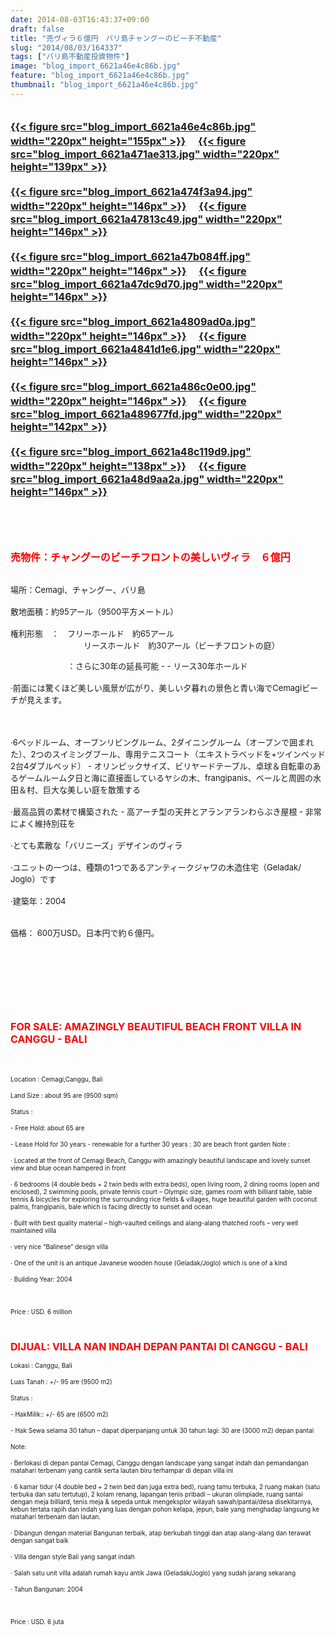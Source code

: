```yaml
---
date: 2014-08-03T16:43:37+09:00
draft: false
title: "売ヴィラ６億円　バリ島チャングーのビーチ不動産"
slug: "2014/08/03/164337"
tags: ["バリ島不動産投資物件"]
image: "blog_import_6621a46e4c86b.jpg"
feature: "blog_import_6621a46e4c86b.jpg"
thumbnail: "blog_import_6621a46e4c86b.jpg"
---
```

<p><font color="#ff0000" size="3"><strong><br/><a href="blog_import_6621a46fd27c9.jpg">{{< figure src="blog_import_6621a46e4c86b.jpg" width="220px" height="155px" >}}</a> 　<a href="blog_import_6621a47337659.jpg">{{< figure src="blog_import_6621a471ae313.jpg" width="220px" height="139px" >}}</a> <br/><br/><a href="blog_import_6621a4767dc28.jpg">{{< figure src="blog_import_6621a474f3a94.jpg" width="220px" height="146px" >}}</a> 　<a href="blog_import_6621a479813d8.jpg">{{< figure src="blog_import_6621a47813c49.jpg" width="220px" height="146px" >}}</a> <br/><br/><a href="blog_import_6621a47c55909.jpg">{{< figure src="blog_import_6621a47b084ff.jpg" width="220px" height="146px" >}}</a> 　<a href="blog_import_6621a47f0cd27.jpg">{{< figure src="blog_import_6621a47dc9d70.jpg" width="220px" height="146px" >}}</a> <br/><br/><a href="blog_import_6621a48237afd.jpg">{{< figure src="blog_import_6621a4809ad0a.jpg" width="220px" height="146px" >}}</a> 　<a href="blog_import_6621a48577d08.jpg">{{< figure src="blog_import_6621a4841d1e6.jpg" width="220px" height="146px" >}}</a> <br/><br/><a href="blog_import_6621a48800e5b.jpg">{{< figure src="blog_import_6621a486c0e00.jpg" width="220px" height="146px" >}}</a> 　<a href="blog_import_6621a48a9f5a3.jpg">{{< figure src="blog_import_6621a489677fd.jpg" width="220px" height="142px" >}}</a> <br/><br/><a href="blog_import_6621a48d488ff.jpg">{{< figure src="blog_import_6621a48c119d9.jpg" width="220px" height="138px" >}}</a> 　<a href="blog_import_6621a48f02fd4.jpg">{{< figure src="blog_import_6621a48d9aa2a.jpg" width="220px" height="146px" >}}</a> <br/></strong></font></p><p><font color="#ff0000" size="3"><strong><br/></strong></font></p><p><font color="#ff0000" size="3"><strong><br/></strong></font></p><p><font color="#ff0000" size="3"><strong>売物件：チャングーのビーチフロントの美しいヴィラ　６億円</strong></font></p><p><br/><font size="2"><span>場所：</span><span>Cemagi</span><span>、</span><span>チャングー</span><span>、</span><span>バリ島</span> <br/><br/><span>敷地面積：</span><span>約</span><span>95アール</span><span>（</span><span>9500</span><span>平方メートル</span><span>）</span> <br/><br/><span>権利形態　：　</span><span>フリー</span><span>ホールド　</span><span>約</span><span>65アール</span> <br/>　　　　　　　　　リースホールド　約<span>30アール（</span><span>ビーチ</span><span>フロント</span><span>の庭）</span></font></p><p><font size="2"><span>　　　　　　　</span><span>：</span><span>さらに30</span><span>年の延長</span><span>可能</span><span> - </span><span>- </span><span>リース</span><span>30年</span><span>ホールド</span> <br/><br/><span>·</span><span>前面には</span><span>驚くほど</span><span>美しい風景が広がり、</span><span>美しい</span><span>夕暮れの景色</span><span>と</span><span>青い海</span><span>で</span><span>Cemagi</span><span>ビーチが見えます。</span></font></p><p><font size="2"><span>　</span><br/><br/><span>·6</span><span>ベッドルーム、</span><span>オープン</span><span>リビングルーム</span><span>、</span><span>2</span><span>ダイニングルーム</span><span>（</span><span>オープンで</span><span>囲まれた）</span><span>、</span><span>2つのスイミングプール</span><span>、</span><span>専用テニス</span><span>コート</span><span>（エキストラ</span><span>ベッドを</span><span>+</span><span>ツインベッド2台</span><span>4</span><span>ダブルベッド</span><span>）</span><span> - オリンピック</span><span>サイズ</span><span>、</span><span>ビリヤード</span><span>テーブル</span><span>、卓球</span><span>＆</span><span>自転車</span><span>のあるゲームルーム</span><span>夕日</span><span>と海</span><span>に直接</span><span>面している</span><span>ヤシの木</span><span>、</span><span>frangipanis</span><span>、</span><span>ベール</span><span>と</span><span>周囲の</span><span>水田</span><span>＆</span><span>村</span><span>、</span><span>巨大な</span><span>美しい庭</span><span>を散策する</span> <br/><br/><span>·</span><span>最高</span><span>品質の素材</span><span>で構築された</span><span> - </span><span>高</span><span>アーチ型の</span><span>天井と</span><span>アランアラン</span><span>わらぶき</span><span>屋根</span><span> - </span><span>非常に</span><span>よく維持</span><span>別荘を</span> <br/><br/><span>·</span><span>とても素敵な</span><span>「</span><span>バリニーズ</span><span>」</span><span>デザイン</span><span>のヴィラ</span> <br/><br/><span>·</span><span>ユニット</span><span>の一つは、</span><span>種類の1つ</span><span>である</span><span>アンティーク</span><span>ジャワ</span><span>の木造住宅</span><span>（</span><span>Geladak</span><span>/</span> <span class="hps">Joglo</span><span>）です</span> <br/><br/><span>·</span><span>建築</span><span>年：2004</span> <br/><br/><br/><span>価格：</span> <span class="hps">600万<span>USD</span><span>。日本円で約６億円。</span></span> <br/></font></p><p><font size="2"><br/></font></p><p><font size="2"><br/></font></p><br/><p><font size="1"><br/></font></p><p><font color="#ff0000" size="3"><strong>FOR SALE: AMAZINGLY BEAUTIFUL BEACH FRONT VILLA IN CANGGU - BALI</strong></font></p><p><font color="#ff0000" size="3"><strong><br/></strong></font></p><p><font size="1">Location : Cemagi,Canggu, Bali</font></p><p><font size="1">Land Size : about 95 are (9500 sqm) </font></p><p><font size="1">Status :</font></p><p><font size="1">- Free Hold: about 65 are </font></p><p><font size="1">- Lease Hold for 30 years - renewable for a further 30 years : 30 are beach front garden Note : </font></p><p><font size="1">· Located at the front of Cemagi Beach, Canggu with amazingly beautiful landscape and lovely sunset view and blue ocean hampered in front</font></p><p><font size="1">· 6 bedrooms (4 double beds + 2 twin beds with extra beds), open living room, 2 dining rooms (open and enclosed), 2 swimming pools, private tennis court – Olympic size, games room with billiard table, table tennis &amp; bicycles for exploring the surrounding rice fields &amp; villages, huge beautiful garden with coconut palms, frangipanis, bale which is facing directly to sunset and ocean</font></p><p><font size="1">· Built with best quality material – high-vaulted ceilings and alang-alang thatched roofs – very well maintained villa</font></p><p><font size="1">· very nice “Balinese” design villa </font></p><p><font size="1">· One of the unit is an antique Javanese wooden house (Geladak/Joglo) which is one of a kind</font></p><p><font size="1">· Building Year: 2004</font></p><p><font size="1"><br/></font></p><p><font size="1">Price : USD. 6 million </font></p><p><font size="1"><br/></font></p><p><font color="#ff0000" size="3"><strong>DIJUAL: VILLA NAN INDAH DEPAN PANTAI DI CANGGU - BALI</strong></font></p><p><font size="1">Lokasi : Canggu, Bali</font></p><p><font size="1">Luas Tanah : +/- 95 are (9500 m2)</font></p><p><font size="1">Status : </font></p><p><font size="1">- HakMilik:: +/- 65 are (6500 m2)</font></p><p><font size="1">- Hak Sewa selama 30 tahun – dapat diperpanjang untuk 30 tahun lagi: 30 are (3000 m2) depan pantai</font></p><p><font size="1">Note:</font></p><p><font size="1">· Berlokasi di depan pantai Cemagi, Canggu dengan landscape yang sangat indah dan pemandangan matahari terbenam yang cantik serta lautan biru terhampar di depan villa ini</font></p><p><font size="1">· 6 kamar tidur (4 double bed + 2 twin bed dan juga extra bed), ruang tamu terbuka, 2 ruang makan (satu terbuka dan satu tertutup), 2 kolam renang, lapangan tenis pribadi – ukuran olimpiade, ruang santai dengan meja billiard, tenis meja &amp; sepeda untuk mengeksplor wilayah sawah/pantai/desa disekitarnya, kebun tertata rapih dan indah yang luas dengan pohon kelapa, jepun, bale yang menghadap langsung ke matahari terbenam dan lautan. </font></p><p><font size="1">· Dibangun dengan material Bangunan terbaik, atap berkubah tinggi dan atap alang-alang dan terawat dengan sangat baik</font></p><p><font size="1">· Villa dengan style Bali yang sangat indah</font></p><p><font size="1">· Salah satu unit villa adalah rumah kayu antik Jawa (Geladak/Joglo) yang sudah jarang sekarang</font></p><p><font size="1">· Tahun Bangunan: 2004</font></p><p><font size="1"><br/></font></p><p><font size="1">Price : USD. 6 juta</font></p><p><font size="2"><br/></font></p>

